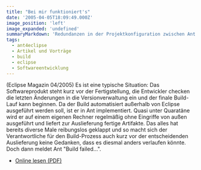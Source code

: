 ```yaml
---
title: "Bei mir funktioniert's"
date: '2005-04-05T18:09:49.000Z'
image_position: 'left'
image_expanded: 'undefined'
summaryMarkdown: 'Redundanzen in der Projektkonfiguration zwischen Ant und Eclipse minimieren'
tags:
  - ant4eclipse
  - Artikel und Vorträge
  - build
  - eclipse
  - Softwareentwicklung
---
```


(Eclipse Magazin 04/2005) Es ist eine typische Situation: Das Softwareprodukt steht kurz vor der Fertigstellung, die Entwickler checken die letzten Änderungen in die Versionverwaltung ein und der finale Build-Lauf kann beginnen. Da der Build automatisiert außerhalb von Eclipse ausgeführt werden soll, ist er in Ant implementiert. Quasi unter Quaratäne wird er auf einem eigenen Rechner regelmäßig ohne Eingriffe von außen ausgeführt und liefert zur Auslieferung fertige Artifakte. Das alles hat bereits diverse Male reibungslos geklappt und so macht sich der Verantwortliche für den Build-Prozess auch kurz vor der entscheidenden Auslieferung keine Gedanken, dass es diesmal anders verlaufen könnte. Doch dann meldet Ant "Build failed...".

- [Online lesen (PDF)](/uploads/ant4eclipseartikel.pdf')

